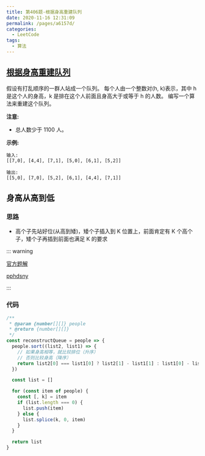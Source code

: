 ```yaml
---
title: 第406题-根据身高重建队列
date: 2020-11-16 12:31:09
permalink: /pages/a6157d/
categories:
  - LeetCode
tags:
  - 算法
---
```


## [根据身高重建队列](https://leetcode-cn.com/problems/queue-reconstruction-by-height/)

假设有打乱顺序的一群人站成一个队列。 每个人由一个整数对(h, k)表示，其中 h 是这个人的身高，k 是排在这个人前面且身高大于或等于 h 的人数。 编写一个算法来重建这个队列。

**注意:**

- 总人数少于 1100 人。

**示例:**

```
输入:
[[7,0], [4,4], [7,1], [5,0], [6,1], [5,2]]

输出:
[[5,0], [7,0], [5,2], [6,1], [4,4], [7,1]]
```

<!-- more -->

## 身高从高到低

### 思路

- 高个子先站好位(从高到矮)，矮个子插入到 K 位置上，前面肯定有 K 个高个子，矮个子再插到前面也满足 K 的要求

::: warning

[官方题解](https://leetcode-cn.com/problems/queue-reconstruction-by-height/solution/gen-ju-shen-gao-zhong-jian-dui-lie-by-leetcode-sol/)

[pphdsny](https://leetcode-cn.com/problems/queue-reconstruction-by-height/solution/406-gen-ju-shen-gao-zhong-jian-dui-lie-java-xian-p/)

:::

### 代码

```JavaScript
/**
 * @param {number[][]} people
 * @return {number[][]}
 */
const reconstructQueue = people => {
  people.sort((list2, list1) => {
    // 如果身高相等，就比较排位（升序）
    // 否则比较身高（降序）
    return list2[0] === list1[0] ? list2[1] - list1[1] : list1[0] - list2[0]
  })

  const list = []

  for (const item of people) {
    const [, k] = item
    if (list.length === 0) {
      list.push(item)
    } else {
      list.splice(k, 0, item)
    }
  }

  return list
}
```
